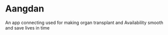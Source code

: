 # Aangdan
An app connecting used for making organ transplant and Availability smooth and save lives in time 

